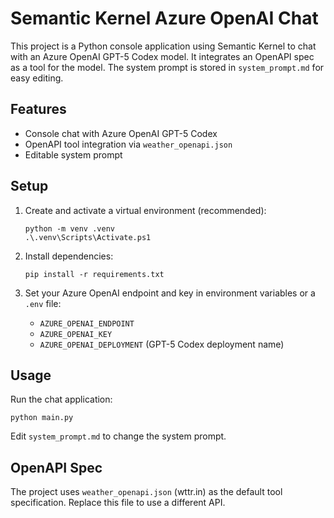 # Semantic Kernel Azure OpenAI Chat

This project is a Python console application using Semantic Kernel to chat with an Azure OpenAI GPT-5 Codex model. It integrates an OpenAPI spec as a tool for the model. The system prompt is stored in `system_prompt.md` for easy editing.

## Features

- Console chat with Azure OpenAI GPT-5 Codex
- OpenAPI tool integration via `weather_openapi.json`
- Editable system prompt

## Setup

1. Create and activate a virtual environment (recommended):

   ```pwsh
   python -m venv .venv
   .\.venv\Scripts\Activate.ps1
   ```

2. Install dependencies:

   ```pwsh
   pip install -r requirements.txt
   ```

3. Set your Azure OpenAI endpoint and key in environment variables or a `.env` file:

   - `AZURE_OPENAI_ENDPOINT`
   - `AZURE_OPENAI_KEY`
   - `AZURE_OPENAI_DEPLOYMENT` (GPT-5 Codex deployment name)

## Usage

Run the chat application:

```pwsh
python main.py
```

Edit `system_prompt.md` to change the system prompt.

## OpenAPI Spec

The project uses `weather_openapi.json` (wttr.in) as the default tool specification. Replace this file to use a different API.
